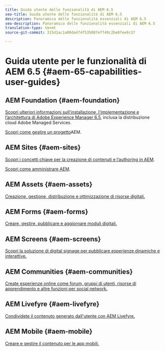 ```yaml
---
title: Guida utente delle funzionalità di AEM 6.5
seo-title: Guida utente delle funzionalità di AEM 6.5
description: Panoramica delle funzionalità essenziali di AEM 6.5
seo-description: Panoramica delle funzionalità essenziali di AEM 6.5
translation-type: tm+mt
source-git-commit: 315d1ac1a00da474f535087eff49c2be8fee8c37

---
```



# Guida utente per le funzionalità di AEM 6.5 {#aem-65-capabilities-user-guides}

## AEM Foundation {#aem-foundation}

[Scopri ulteriori informazioni sull’installazione, l’implementazione e l’architettura di Adobe Experience Manager 6.5](/help/sites-deploying/home.md), inclusa la distribuzione cloud Adobe Managed Services.

[Scopri come gestire un progetto](/help/managing/home.md)AEM.

## AEM Sites {#aem-sites}

[Scopri i concetti chiave per la creazione di contenuti e l’authoring in AEM](/help/sites-authoring/home.md).

[Scopri come amministrare AEM](/help/sites-administering/home.md).

## AEM Assets {#aem-assets}

[Creazione, gestione, distribuzione e ottimizzazione di risorse digitali.](/help/assets/home.md)

## AEM Forms {#aem-forms}

[Creare, gestire, pubblicare e aggiornare moduli digitali.](/help/forms/home.md)

## AEM Screens {#aem-screens}

[Scopri la soluzione di digital signage per pubblicare esperienze dinamiche e interattive.](https://docs.adobe.com/content/help/en/experience-manager-screens/user-guide/aem-screens-introduction.html)

## AEM Communities {#aem-communities}

[Create esperienze online come forum, gruppi di utenti, risorse di apprendimento e altre funzioni per social network.](/help/communities/home.md)

## AEM Livefyre {#aem-livefyre}

[Condividete il contenuto generato dall&#39;utente con AEM Livefyre.](https://marketing.adobe.com/resources/help/en_US/livefyre/home.html)

## AEM Mobile {#aem-mobile}

[Creare e gestire il contenuto per le app mobili.](/help/mobile/home.md)
